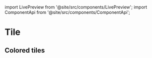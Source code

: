 import LivePreview from '@site/src/components/LivePreview';
import ComponentApi from '@site/src/components/ComponentApi';

# Tile

<LivePreview name="tiles" height="22rem" framework="angular"></LivePreview>

## Colored tiles

<LivePreview name="tiles-colored" height="22rem" framework="angular"></LivePreview>
